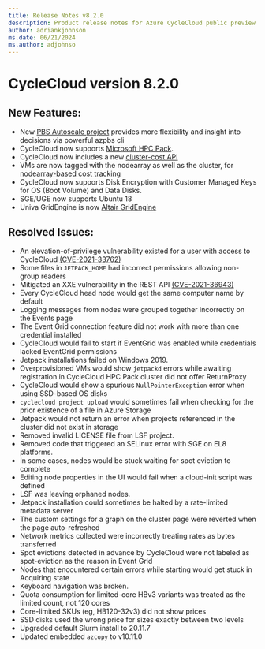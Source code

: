 ```yaml
---
title: Release Notes v8.2.0
description: Product release notes for Azure CycleCloud public preview v8.2.0
author: adriankjohnson
ms.date: 06/21/2024
ms.author: adjohnso
---
```


# CycleCloud version 8.2.0

## New Features:

* New [PBS Autoscale project](~/articles/cyclecloud/openpbs.md) provides more flexibility and insight into decisions via powerful azpbs cli
* CycleCloud now supports [Microsoft HPC Pack](~/articles/cyclecloud/hpcpack.md).
* CycleCloud now includes a new [cluster-cost API](~/articles/cyclecloud/api.md#get-usage-and-optional-cost-information-for-a-cluster)
* VMs are now tagged with the nodearray as well as the cluster, for [nodearray-based cost tracking](~/articles/cyclecloud/concepts/usage-tracking.md)
* CycleCloud now supports Disk Encryption with Customer Managed Keys for OS (Boot Volume) and Data Disks.
* SGE/UGE now supports Ubuntu 18
* Univa GridEngine is now [Altair GridEngine](~/articles/cyclecloud/gridengine.md)

## Resolved Issues:

* An elevation-of-privilege vulnerability existed for a user with access to CycleCloud [(CVE-2021-33762)](https://msrc.microsoft.com/update-guide/en-US/vulnerability/CVE-2021-33762)
* Some files in `JETPACK_HOME` had incorrect permissions allowing non-group readers 
* Mitigated an XXE vulnerability in the REST API [(CVE-2021-36943)](https://msrc.microsoft.com/update-guide/vulnerability/CVE-2021-36943)
* Every CycleCloud head node would get the same computer name by default
* Logging messages from nodes were grouped together incorrectly on the Events page
* The Event Grid connection feature did not work with more than one credential installed
* CycleCloud would fail to start if EventGrid was enabled while credentials lacked EventGrid permissions
* Jetpack installations failed on Windows 2019.
* Overprovisioned VMs would show `jetpackd` errors while awaiting registration in CycleCloud
HPC Pack cluster did not offer ReturnProxy
* CycleCloud would show a spurious `NullPointerException` error when using SSD-based OS disks
* `cyclecloud project upload` would sometimes fail when checking for the prior existence of a file in Azure Storage
* Jetpack would not return an error when projects referenced in the cluster did not exist in storage
* Removed invalid LICENSE file from LSF project.
* Removed code that triggered an SELinux error with SGE on EL8 platforms.
* In some cases, nodes would be stuck waiting for spot eviction to complete
* Editing node properties in the UI would fail when a cloud-init script was defined
* LSF was leaving orphaned nodes.
* Jetpack installation could sometimes be halted by a rate-limited metadata server
* The custom settings for a graph on the cluster page were reverted when the page auto-refreshed
* Network metrics collected were incorrectly treating rates as bytes transferred
* Spot evictions detected in advance by CycleCloud were not labeled as spot-eviction as the reason in Event Grid
* Nodes that encountered certain errors while starting would get stuck in Acquiring state
* Keyboard navigation was broken.
* Quota consumption for limited-core HBv3 variants was treated as the limited count, not 120 cores
* Core-limited SKUs (eg, HB120-32v3) did not show prices
* SSD disks used the wrong price for sizes exactly between two levels
* Upgraded default Slurm install to 20.11.7
* Updated embedded `azcopy` to v10.11.0
